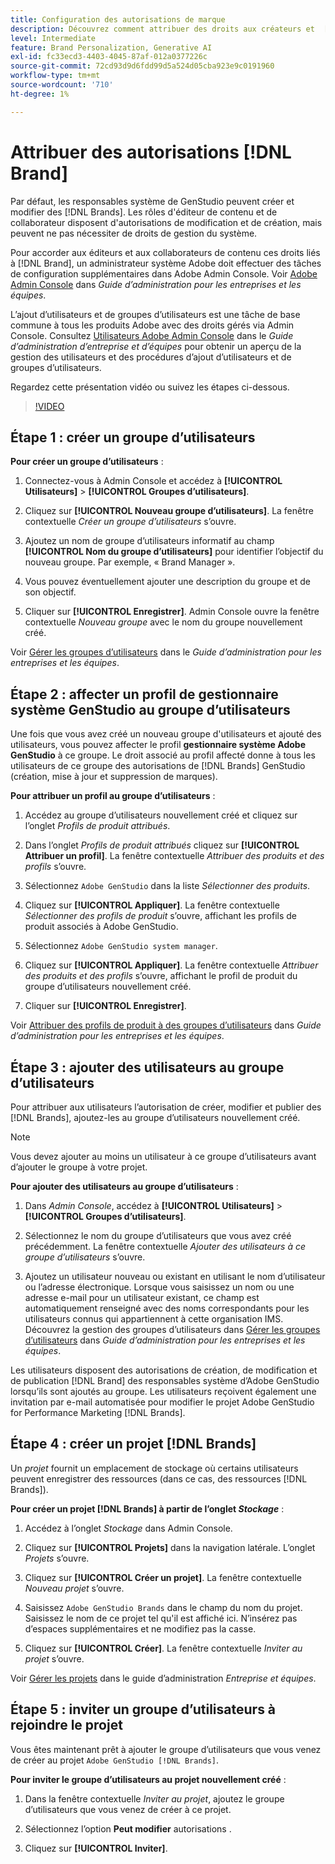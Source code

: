 ```yaml
---
title: Configuration des autorisations de marque
description: Découvrez comment attribuer des droits aux créateurs et  [!DNL Brand]  éditeurs GenStudio for Performance Marketing.
level: Intermediate
feature: Brand Personalization, Generative AI
exl-id: fc33ecd3-4403-4045-87af-012a0377226c
source-git-commit: 72cd93d9d6fdd99d5a524d05cba923e9c0191960
workflow-type: tm+mt
source-wordcount: '710'
ht-degree: 1%

---
```


# Attribuer des autorisations [!DNL Brand]

Par défaut, les responsables système de GenStudio peuvent créer et modifier des [!DNL Brands]. Les rôles d&#39;éditeur de contenu et de collaborateur disposent d&#39;autorisations de modification et de création, mais peuvent ne pas nécessiter de droits de gestion du système.

Pour accorder aux éditeurs et aux collaborateurs de contenu ces droits liés à [!DNL Brand], un administrateur système Adobe doit effectuer des tâches de configuration supplémentaires dans Adobe Admin Console. Voir [Adobe Admin Console](https://helpx.adobe.com/fr/enterprise/using/admin-console.html#Overview) dans _Guide d’administration pour les entreprises et les équipes_.

L’ajout d’utilisateurs et de groupes d’utilisateurs est une tâche de base commune à tous les produits Adobe avec des droits gérés via Admin Console. Consultez [Utilisateurs Adobe Admin Console](https://helpx.adobe.com/fr/enterprise/using/users.html) dans le _Guide d’administration d’entreprise et d’équipes_ pour obtenir un aperçu de la gestion des utilisateurs et des procédures d’ajout d’utilisateurs et de groupes d’utilisateurs.

Regardez cette présentation vidéo ou suivez les étapes ci-dessous.

>[!VIDEO](https://video.tv.adobe.com/v/3474996?learn=on&enablevpops)

## Étape 1 : créer un groupe d’utilisateurs

**Pour créer un groupe d’utilisateurs** :

1. Connectez-vous à Admin Console et accédez à **[!UICONTROL Utilisateurs]** > **[!UICONTROL Groupes d’utilisateurs]**.

1. Cliquez sur **[!UICONTROL Nouveau groupe d’utilisateurs]**. La fenêtre contextuelle _Créer un groupe d’utilisateurs_ s’ouvre.

1. Ajoutez un nom de groupe d’utilisateurs informatif au champ **[!UICONTROL Nom du groupe d’utilisateurs]** pour identifier l’objectif du nouveau groupe. Par exemple, « Brand Manager ».

1. Vous pouvez éventuellement ajouter une description du groupe et de son objectif.

1. Cliquer sur **[!UICONTROL Enregistrer]**. Admin Console ouvre la fenêtre contextuelle _Nouveau groupe_ avec le nom du groupe nouvellement créé.

Voir [Gérer les groupes d’utilisateurs](https://helpx.adobe.com/fr/enterprise/using/user-groups.html) dans le _Guide d’administration pour les entreprises et les équipes_.

## Étape 2 : affecter un profil de gestionnaire système GenStudio au groupe d’utilisateurs

Une fois que vous avez créé un nouveau groupe d&#39;utilisateurs et ajouté des utilisateurs, vous pouvez affecter le profil **gestionnaire système Adobe GenStudio** à ce groupe. Le droit associé au profil affecté donne à tous les utilisateurs de ce groupe des autorisations de [!DNL Brands] GenStudio (création, mise à jour et suppression de marques).

**Pour attribuer un profil au groupe d’utilisateurs** :

1. Accédez au groupe d’utilisateurs nouvellement créé et cliquez sur l’onglet _Profils de produit attribués_.

1. Dans l’onglet _Profils de produit attribués_ cliquez sur **[!UICONTROL Attribuer un profil]**. La fenêtre contextuelle _Attribuer des produits et des profils_ s’ouvre.

1. Sélectionnez `Adobe GenStudio` dans la liste _Sélectionner des produits_.

1. Cliquez sur **[!UICONTROL Appliquer]**. La fenêtre contextuelle _Sélectionner des profils de produit_ s’ouvre, affichant les profils de produit associés à Adobe GenStudio.

1. Sélectionnez `Adobe GenStudio system manager`.

1. Cliquez sur **[!UICONTROL Appliquer]**. La fenêtre contextuelle _Attribuer des produits et des profils_ s’ouvre, affichant le profil de produit du groupe d’utilisateurs nouvellement créé.

1. Cliquer sur **[!UICONTROL Enregistrer]**.

Voir [Attribuer des profils de produit à des groupes d’utilisateurs](https://helpx.adobe.com/fr/enterprise/using/user-groups.html) dans _Guide d’administration pour les entreprises et les équipes_.

## Étape 3 : ajouter des utilisateurs au groupe d’utilisateurs

Pour attribuer aux utilisateurs l’autorisation de créer, modifier et publier des [!DNL Brands], ajoutez-les au groupe d’utilisateurs nouvellement créé.

>[!NOTE]
>
>Vous devez ajouter au moins un utilisateur à ce groupe d’utilisateurs avant d’ajouter le groupe à votre projet.

**Pour ajouter des utilisateurs au groupe d’utilisateurs** :

1. Dans _Admin Console_, accédez à **[!UICONTROL Utilisateurs]** > **[!UICONTROL Groupes d’utilisateurs]**.

1. Sélectionnez le nom du groupe d’utilisateurs que vous avez créé précédemment. La fenêtre contextuelle _Ajouter des utilisateurs à ce groupe d’utilisateurs_ s’ouvre.

1. Ajoutez un utilisateur nouveau ou existant en utilisant le nom d’utilisateur ou l’adresse électronique. Lorsque vous saisissez un nom ou une adresse e-mail pour un utilisateur existant, ce champ est automatiquement renseigné avec des noms correspondants pour les utilisateurs connus qui appartiennent à cette organisation IMS. Découvrez la gestion des groupes d’utilisateurs dans [Gérer les groupes d’utilisateurs](https://helpx.adobe.com/fr/enterprise/using/user-groups.html) dans _Guide d’administration pour les entreprises et les équipes_.

Les utilisateurs disposent des autorisations de création, de modification et de publication [!DNL Brand] des responsables système d’Adobe GenStudio lorsqu’ils sont ajoutés au groupe. Les utilisateurs reçoivent également une invitation par e-mail automatisée pour modifier le projet Adobe GenStudio for Performance Marketing [!DNL Brands].

## Étape 4 : créer un projet [!DNL Brands]

Un _projet_ fournit un emplacement de stockage où certains utilisateurs peuvent enregistrer des ressources (dans ce cas, des ressources [!DNL Brands]).

**Pour créer un projet [!DNL Brands] à partir de l’onglet _Stockage_** :

1. Accédez à l’onglet _Stockage_ dans Admin Console.

1. Cliquez sur **[!UICONTROL Projets]** dans la navigation latérale. L’onglet _Projets_ s’ouvre.

1. Cliquez sur **[!UICONTROL Créer un projet]**. La fenêtre contextuelle _Nouveau projet_ s’ouvre.

1. Saisissez `Adobe GenStudio Brands` dans le champ du nom du projet. Saisissez le nom de ce projet tel qu&#39;il est affiché ici. N’insérez pas d’espaces supplémentaires et ne modifiez pas la casse.

1. Cliquez sur **[!UICONTROL Créer]**. La fenêtre contextuelle _Inviter au projet_ s’ouvre.

Voir [Gérer les projets](https://helpx.adobe.com/fr/enterprise/using/projects-in-business-storage.html) dans le guide d’administration _Entreprise et équipes_.

## Étape 5 : inviter un groupe d’utilisateurs à rejoindre le projet

Vous êtes maintenant prêt à ajouter le groupe d’utilisateurs que vous venez de créer au projet `Adobe GenStudio [!DNL Brands]`.

**Pour inviter le groupe d’utilisateurs au projet nouvellement créé** :

1. Dans la fenêtre contextuelle _Inviter au projet_, ajoutez le groupe d’utilisateurs que vous venez de créer à ce projet.

1. Sélectionnez l’option **Peut modifier** autorisations .

1. Cliquez sur **[!UICONTROL Inviter]**.

